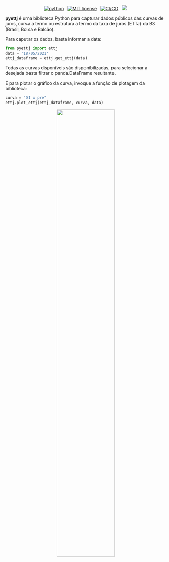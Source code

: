 <!-- buttons -->

<p align="center">
    <a href="https://www.python.org/">
        <img src="https://img.shields.io/badge/python-v3-brightgreen.svg"
            alt="python"></a> &nbsp;
    <a href="https://opensource.org/licenses/MIT">
        <img src="https://img.shields.io/badge/license-MIT-brightgreen.svg"
            alt="MIT license"></a> &nbsp;
    <a href="https://github.com/rafa-rod/pyettj/actions/workflows/pipeline.yml">
        <img src="https://github.com/rafa-rod/pyettj/actions/workflows/pipeline.yml/badge.svg"
            alt="CI/CD"></a> &nbsp;
      <a href="https://codecov.io/gh/rafa-rod/pyettj">
        <img src="https://codecov.io/gh/rafa-rod/pyettj/branch/main/graph/badge.svg?token=TRU9VIoqZB"/>
      </a>
    
</p>

<!-- content -->

**pyettj** é uma biblioteca Python para capturar dados públicos das curvas de juros, curva a termo ou estrutura a termo da taxa de juros (ETTJ) da B3 (Brasil, Bolsa e Balcão).

Para caputar os dados, basta informar a data:

```python
from pyettj import ettj
data = '18/05/2021'
ettj_dataframe = ettj.get_ettj(data)
```

Todas as curvas disponíveis são disponibilizadas, para selecionar a desejada basta filtrar o panda.DataFrame resultante.

E para plotar o gráfico da curva, invoque a função de plotagem da biblioteca:

```python
curva = "DI x pré"
ettj.plot_ettj(ettj_dataframe, curva, data)
```

<center>
<img src="https://github.com/rafa-rod/pyettj/blob/main/media/pre.png" style="width:60%;"/>
</center>